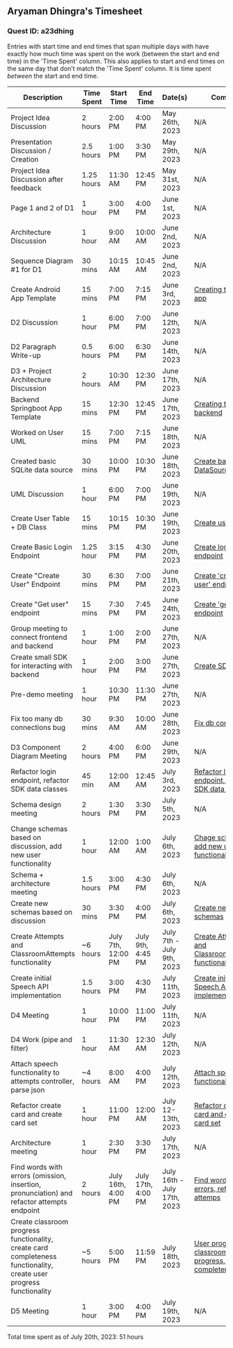 ## Aryaman Dhingra's Timesheet
### Quest ID: a23dhing

Entries with start time and end times that span multiple days with have exactly how much time was spent on the work (between the start and end time) in the 'Time Spent' column. This also applies to start and end times on the same day that don't match the 'Time Spent' column. It is time spent <em>between</em> the start and end time.

| Description | Time Spent | Start Time | End Time | Date(s) | Commits |
| ----- | ----- | ----- | ----- | ----- | ----- | 
| Project Idea Discussion | 2 hours | 2:00 PM | 4:00 PM | May 26th, 2023 | N/A |
| Presentation Discussion / Creation | 2.5 hours | 1:00 PM | 3:30 PM | May 29th, 2023 | N/A |
| Project Idea Discussion after feedback | 1.25 hours | 11:30 AM | 12:45 PM | May 31st, 2023 | N/A |
| Page 1 and 2 of D1 | 1 hour | 3:00 PM | 4:00 PM | June 1st, 2023 | N/A |
| Architecture Discussion | 1 hour | 9:00 AM | 10:00 AM | June 2nd, 2023 | N/A |
| Sequence Diagram #1 for D1 | 30 mins | 10:15 AM | 10:45 AM | June 2nd, 2023 | N/A |
| Create Android App Template | 15 mins | 7:00 PM | 7:15 PM | June 3rd, 2023 | [Creating template app](https://github.com/ad-world/clarity/commit/588dff3410809337c95ed25f946832247fde76ff) |
| D2 Discussion | 1 hour | 6:00 PM | 7:00 PM | June 12th, 2023 | N/A |
| D2 Paragraph Write-up| 0.5 hours | 6:00 PM | 6:30 PM | June 14th, 2023 | N/A |
| D3 + Project Architecture Discussion | 2 hours | 10:30 AM | 12:30 PM | June 17th, 2023| N/A |
| Backend Springboot App Template | 15 mins | 12:30 PM | 12:45 PM | June 17th, 2023 | [Creating template backend](https://github.com/ad-world/clarity/commit/9201e7c11e4b8752e8ecf1d60b8c044f829c8827) |
| Worked on User UML | 15 mins | 7:00 PM | 7:15 PM | June 18th, 2023 | N/A |
| Created basic SQLite data source | 30 mins | 10:00 PM | 10:30 PM | June 18th, 2023 | [Create basic DataSource](https://github.com/ad-world/clarity/commit/b32ff5b8b618aa7c61e52f258264f28f991d725d) |
| UML Discussion | 1 hour | 6:00 PM | 7:00 PM | June 19th, 2023 | N/A |
| Create User Table + DB Class | 15 mins | 10:15 PM | 10:30 PM | June 19th, 2023 | [Create user table](https://github.com/ad-world/clarity/commit/3ad46f078f1c229123933878c471925f4951dc8b) |
| Create Basic Login Endpoint | 1.25 hour | 3:15 PM | 4:30 PM | June 20th, 2023 | [Create login endpoint](https://github.com/ad-world/clarity/commit/2548879ec41c2e8e383a42c4e5e8433b18c7daeb) |
| Create "Create User" Endpoint | 30 mins | 6:30 PM | 7:00 PM | June 21th, 2023 | [Create 'create user' endpoint](https://github.com/ad-world/clarity/commit/38c848e28e76880799acfcf554c91bd085072214) | 
| Create "Get user" endpoint | 15 mins | 7:30 PM | 7:45 PM | June 24th, 2023 | [Create 'get user' endpoint](https://github.com/ad-world/clarity/commit/9fed2accbb8af046971f8195e8d75c7c862d6089) |
| Group meeting to connect frontend and backend | 1 hour | 1:00 PM | 2:00 PM | June 27th, 2023 | N/A |
| Create small SDK for interacting with backend | 1 hour | 2:00 PM | 3:00 PM | June 27th, 2023 | [Create SDK](https://github.com/ad-world/clarity/pull/9) |
| Pre-demo meeting | 1 hour | 10:30 PM | 11:30 PM | June 27th, 2023 | N/A |
| Fix too many db connections bug | 30 mins | 9:30 AM | 10:00 AM| June 28th, 2023 | [Fix db conn](https://github.com/ad-world/clarity/pull/22/commits/52f50331477ab12e761035f55b686d1bf5f8067a) | 
| D3 Component Diagram Meeting | 2 hours | 4:00 PM | 6:00 PM | June 29th, 2023 | N/A |
| Refactor login endpoint, refactor SDK data classes | 45 min | 12:00 AM | 12:45 AM | July 3rd, 2023 | [Refactor login endpoint, refactor SDK data classses](https://github.com/ad-world/clarity/commit/6ef3563eebc4fb7043ec19a049ea85dd3d87f37e) |
| Schema design meeting | 2 hours | 1:30 PM | 3:30 PM | July 5th, 2023 | N/A |
| Change schemas based on discussion, add new user functionality | 1 hour | 12:00 AM | 1:00 AM | July 6th, 2023 | [Chage schemas, add new user functionality](https://github.com/ad-world/clarity/commit/fc3cbb8ca4a2553c3f4f9becf103858283503310) |
| Schema + architecture meeting | 1.5 hours | 3:00 PM | 4:30 PM | July 6th, 2023 | N/A |
| Create new schemas based on discussion | 30 mins | 3:30 PM | 4:00 PM | July 6th, 2023 | [Create new schemas](https://github.com/ad-world/clarity/commit/2093c00e7e9e2f2587ae1187c3ddec20eb0cba17) |
| Create Attempts and ClassroomAttempts functionality | ~6 hours | July 7th, 12:00 PM | July 9th, 4:45 PM | July 7th - July 9th, 2023| [Create Attempts and ClassroomAttempts functionality](https://github.com/ad-world/clarity/commit/e8291f5bdcb77be1d3cf642411da9eb08f6bac8d) |
| Create initial Speech API implementation | 1.5 hours | 3:00 PM | 4:30 PM | July 11th, 2023 | [Create initial Speech API implementation](https://github.com/ad-world/clarity/commit/aa5122b14f7c84c56985414cbc3005d3d8e2bae7) |
| D4 Meeting | 1 hour | 10:00 PM | 11:00 PM | July 11th, 2023 | N/A |
| D4 Work (pipe and filter) | 1 hour | 11:30 AM | 12:30 AM | July 12th, 2023 | N/A |
| Attach speech functionality to attempts controller, parse json | ~4 hours | 8:00 AM | 4:00 PM | July 12th, 2023 | [Attach speech functionality, json](https://github.com/ad-world/clarity/commit/d7d688d9ab07e0d8f312a5709f622981ef3b145a) |
| Refactor create card and create card set | 1 hour | 11:00 PM | 12:00 AM | July 12-13th, 2023 | [Refactor create card and create card set](https://github.com/ad-world/clarity/commit/64cbbae91372c0faab580681b93122dbf485675c) |
| Architecture meeting | 1 hour | 2:30 PM | 3:30 PM | July 17th, 2023 | N/A |
| Find words with errors (omission, insertion, pronunciation) and refactor attempts endpoint | 2 hours | July 16th, 4:00 PM | July 17th, 4:00 PM | July 16th - July 17th, 2023 | [Find words w/ errors, refactor attemps](https://github.com/ad-world/clarity/commit/90a8089b212eebbd385544cd1c5b7e880099efec) |
| Create classroom progress functionality, create card completeness functionality, create user progress functionality | ~5 hours | 5:00 PM | 11:59 PM | July 18th, 2023 | [User progress, classroom progress, card completeness](https://github.com/ad-world/clarity/commit/83b1531e9d42324fdfd2fc8115c71e2ad1b66e72) |
| D5 Meeting | 1 hour | 3:00 PM | 4:00 PM | July 19th, 2023 | N/A |

Total time spent as of July 20th, 2023: 51 hours
